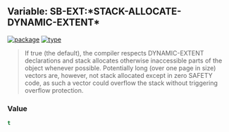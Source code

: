 ## Variable: SB-EXT:\*STACK-ALLOCATE-DYNAMIC-EXTENT\*
[![package](https://img.shields.io/badge/Package-SB--EXT-5f9ea0.svg?style=social&colorA=999999)](../) [![type](https://img.shields.io/badge/Type-Variable-5f9ea0.svg?style=social&colorA=999999)](../#variable) 

> If true (the default), the compiler respects DYNAMIC-EXTENT declarations
> and stack allocates otherwise inaccessible parts of the object whenever
> possible. Potentially long (over one page in size) vectors are, however, not
> stack allocated except in zero SAFETY code, as such a vector could overflow
> the stack without triggering overflow protection.

### Value
```cl
t
```
